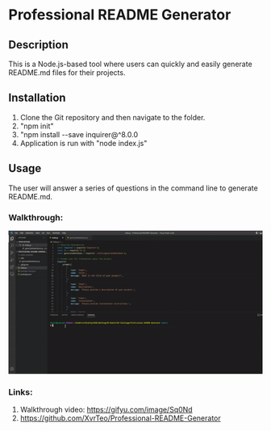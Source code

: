 # Professional README Generator

## Description

This is a Node.js-based tool where users can quickly and easily generate README.md files for their projects.

## Installation

1. Clone the Git repository and then navigate to the folder.
2. "npm init"
3. "npm install --save inquirer@^8.0.0
4. Application is run with "node index.js"

## Usage

The user will answer a series of questions in the command line to generate README.md.

### Walkthrough:

![GIF](./assets/README-Generator.gif)

### Links:

1. Walkthrough video: https://gifyu.com/image/Sq0Nd
2. https://github.com/XvrTeo/Professional-README-Generator
